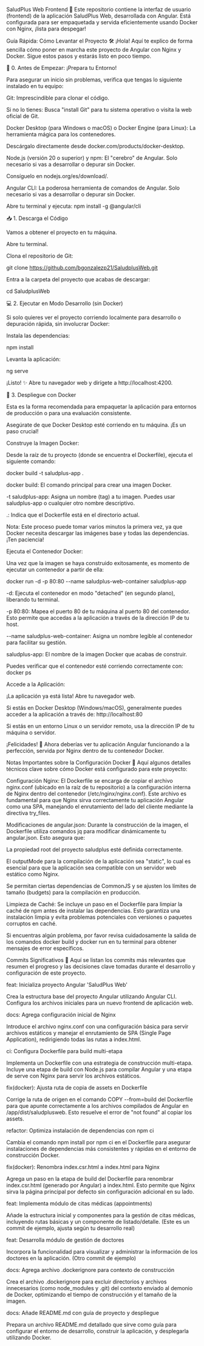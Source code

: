 SaludPlus Web Frontend 🚀
Este repositorio contiene la interfaz de usuario (frontend) de la aplicación SaludPlus Web, desarrollada con Angular. Está configurada para ser empaquetada y servida eficientemente usando Docker con Nginx, ¡lista para despegar!

Guía Rápida: Cómo Levantar el Proyecto 🛠️
¡Hola! Aquí te explico de forma sencilla cómo poner en marcha este proyecto de Angular con Nginx y Docker. Sigue estos pasos y estarás listo en poco tiempo.

🎯 0. Antes de Empezar: ¡Prepara tu Entorno!

Para asegurar un inicio sin problemas, verifica que tengas lo siguiente instalado en tu equipo:

Git: Imprescindible para clonar el código.

Si no lo tienes: Busca "install Git" para tu sistema operativo o visita la web oficial de Git.

Docker Desktop (para Windows o macOS) o Docker Engine (para Linux): La herramienta mágica para los contenedores.

Descárgalo directamente desde docker.com/products/docker-desktop.

Node.js (versión 20 o superior) y npm: El "cerebro" de Angular. Solo necesario si vas a desarrollar o depurar sin Docker.

Consíguelo en nodejs.org/es/download/.

Angular CLI: La poderosa herramienta de comandos de Angular. Solo necesario si vas a desarrollar o depurar sin Docker.

Abre tu terminal y ejecuta: npm install -g @angular/cli

📥 1. Descarga el Código

Vamos a obtener el proyecto en tu máquina.

Abre tu terminal.

Clona el repositorio de Git:

git clone https://github.com/bgonzalezp21/SaludplusWeb.git

Entra a la carpeta del proyecto que acabas de descargar:

cd SaludplusWeb

💻 2. Ejecutar en Modo Desarrollo (sin Docker)

Si solo quieres ver el proyecto corriendo localmente para desarrollo o depuración rápida, sin involucrar Docker:

Instala las dependencias:

npm install

Levanta la aplicación:

ng serve

¡Listo! ✨ Abre tu navegador web y dirígete a http://localhost:4200.

🐳 3. Despliegue con Docker

Esta es la forma recomendada para empaquetar la aplicación para entornos de producción o para una evaluación consistente.

Asegúrate de que Docker Desktop esté corriendo en tu máquina. ¡Es un paso crucial!

Construye la Imagen Docker:

Desde la raíz de tu proyecto (donde se encuentra el Dockerfile), ejecuta el siguiente comando:

docker build -t saludplus-app .

docker build: El comando principal para crear una imagen Docker.

-t saludplus-app: Asigna un nombre (tag) a tu imagen. Puedes usar saludplus-app o cualquier otro nombre descriptivo.

.: Indica que el Dockerfile está en el directorio actual.

Nota: Este proceso puede tomar varios minutos la primera vez, ya que Docker necesita descargar las imágenes base y todas las dependencias. ¡Ten paciencia!

Ejecuta el Contenedor Docker:

Una vez que la imagen se haya construido exitosamente, es momento de ejecutar un contenedor a partir de ella:

docker run -d -p 80:80 --name saludplus-web-container saludplus-app

-d: Ejecuta el contenedor en modo "detached" (en segundo plano), liberando tu terminal.

-p 80:80: Mapea el puerto 80 de tu máquina al puerto 80 del contenedor. Esto permite que accedas a la aplicación a través de la dirección IP de tu host.

--name saludplus-web-container: Asigna un nombre legible al contenedor para facilitar su gestión.

saludplus-app: El nombre de la imagen Docker que acabas de construir.

Puedes verificar que el contenedor esté corriendo correctamente con: docker ps

Accede a la Aplicación:

¡La aplicación ya está lista! Abre tu navegador web.

Si estás en Docker Desktop (Windows/macOS), generalmente puedes acceder a la aplicación a través de:
http://localhost:80

Si estás en un entorno Linux o un servidor remoto, usa la dirección IP de tu máquina o servidor.

¡Felicidades! 🎉 Ahora deberías ver tu aplicación Angular funcionando a la perfección, servida por Nginx dentro de tu contenedor Docker.

Notas Importantes sobre la Configuración Docker 📝
Aquí algunos detalles técnicos clave sobre cómo Docker está configurado para este proyecto:

Configuración Nginx: El Dockerfile se encarga de copiar el archivo nginx.conf (ubicado en la raíz de tu repositorio) a la configuración interna de Nginx dentro del contenedor (/etc/nginx/nginx.conf). Este archivo es fundamental para que Nginx sirva correctamente tu aplicación Angular como una SPA, manejando el enrutamiento del lado del cliente mediante la directiva try_files.

Modificaciones de angular.json: Durante la construcción de la imagen, el Dockerfile utiliza comandos jq para modificar dinámicamente tu angular.json. Esto asegura que:

La propiedad root del proyecto saludplus esté definida correctamente.

El outputMode para la compilación de la aplicación sea "static", lo cual es esencial para que la aplicación sea compatible con un servidor web estático como Nginx.

Se permitan ciertas dependencias de CommonJS y se ajusten los límites de tamaño (budgets) para la compilación en producción.

Limpieza de Caché: Se incluye un paso en el Dockerfile para limpiar la caché de npm antes de instalar las dependencias. Esto garantiza una instalación limpia y evita problemas potenciales con versiones o paquetes corruptos en caché.

Si encuentras algún problema, por favor revisa cuidadosamente la salida de los comandos docker build y docker run en tu terminal para obtener mensajes de error específicos.

Commits Significativos 📜
Aquí se listan los commits más relevantes que resumen el progreso y las decisiones clave tomadas durante el desarrollo y configuración de este proyecto.

feat: Inicializa proyecto Angular 'SaludPlus Web'

Crea la estructura base del proyecto Angular utilizando Angular CLI. Configura los archivos iniciales para un nuevo frontend de aplicación web.

docs: Agrega configuración inicial de Nginx

Introduce el archivo nginx.conf con una configuración básica para servir archivos estáticos y manejar el enrutamiento de SPA (Single Page Application), redirigiendo todas las rutas a index.html.

ci: Configura Dockerfile para build multi-etapa

Implementa un Dockerfile con una estrategia de construcción multi-etapa. Incluye una etapa de build con Node.js para compilar Angular y una etapa de serve con Nginx para servir los archivos estáticos.

fix(docker): Ajusta ruta de copia de assets en Dockerfile

Corrige la ruta de origen en el comando COPY --from=build del Dockerfile para que apunte correctamente a los archivos compilados de Angular en /app/dist/saludplusweb. Esto resuelve el error de "not found" al copiar los assets.

refactor: Optimiza instalación de dependencias con npm ci

Cambia el comando npm install por npm ci en el Dockerfile para asegurar instalaciones de dependencias más consistentes y rápidas en el entorno de construcción Docker.

fix(docker): Renombra index.csr.html a index.html para Nginx

Agrega un paso en la etapa de build del Dockerfile para renombrar index.csr.html (generado por Angular) a index.html. Esto permite que Nginx sirva la página principal por defecto sin configuración adicional en su lado.

feat: Implementa módulo de citas médicas (appointments)

Añade la estructura inicial y componentes para la gestión de citas médicas, incluyendo rutas básicas y un componente de listado/detalle. (Este es un commit de ejemplo, ajusta según tu desarrollo real)

feat: Desarrolla módulo de gestión de doctores

Incorpora la funcionalidad para visualizar y administrar la información de los doctores en la aplicación. (Otro commit de ejemplo)

docs: Agrega archivo .dockerignore para contexto de construcción

Crea el archivo .dockerignore para excluir directorios y archivos innecesarios (como node_modules y .git) del contexto enviado al demonio de Docker, optimizando el tiempo de construcción y el tamaño de la imagen.

docs: Añade README.md con guía de proyecto y despliegue

Prepara un archivo README.md detallado que sirve como guía para configurar el entorno de desarrollo, construir la aplicación, y desplegarla utilizando Docker.

